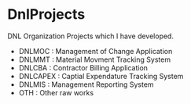 # DnlProjects
DNL Organization Projects which I have developed.
- DNLMOC : Management of Change Application
- DNLMMT : Material Movment Tracking System
- DNLCBA : Contractor Billing Application
- DNLCAPEX : Captial Expendature Tracking System
- DNLMIS : Management Reporting System
- OTH : Other raw works
